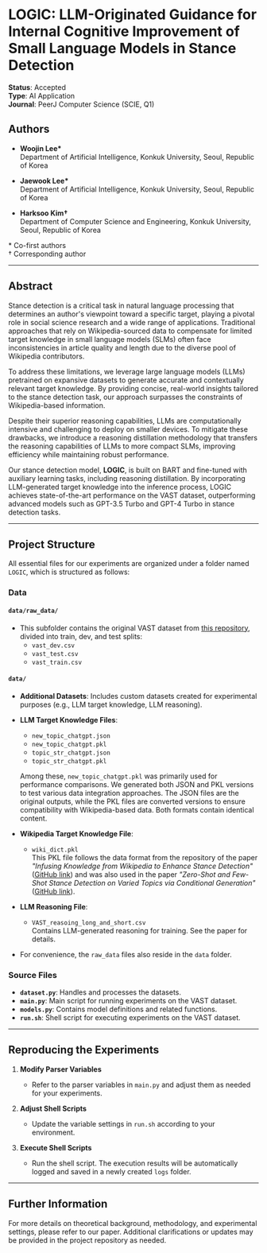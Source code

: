 # LOGIC: LLM-Originated Guidance for Internal Cognitive Improvement of Small Language Models in Stance Detection

**Status**: Accepted  
**Type**: AI Application  
**Journal**: PeerJ Computer Science (SCIE, Q1)    

## Authors

- **Woojin Lee\***  
  Department of Artificial Intelligence, Konkuk University, Seoul, Republic of Korea  

- **Jaewook Lee\***  
  Department of Artificial Intelligence, Konkuk University, Seoul, Republic of Korea  

- **Harksoo Kim†**  
  Department of Computer Science and Engineering, Konkuk University, Seoul, Republic of Korea  

\* Co-first authors  
† Corresponding author  

---

## Abstract

Stance detection is a critical task in natural language processing that determines an author's viewpoint toward a specific target, playing a pivotal role in social science research and a wide range of applications. Traditional approaches that rely on Wikipedia-sourced data to compensate for limited target knowledge in small language models (SLMs) often face inconsistencies in article quality and length due to the diverse pool of Wikipedia contributors.

To address these limitations, we leverage large language models (LLMs) pretrained on expansive datasets to generate accurate and contextually relevant target knowledge. By providing concise, real-world insights tailored to the stance detection task, our approach surpasses the constraints of Wikipedia-based information.

Despite their superior reasoning capabilities, LLMs are computationally intensive and challenging to deploy on smaller devices. To mitigate these drawbacks, we introduce a reasoning distillation methodology that transfers the reasoning capabilities of LLMs to more compact SLMs, improving efficiency while maintaining robust performance.

Our stance detection model, **LOGIC**, is built on BART and fine-tuned with auxiliary learning tasks, including reasoning distillation. By incorporating LLM-generated target knowledge into the inference process, LOGIC achieves state-of-the-art performance on the VAST dataset, outperforming advanced models such as GPT-3.5 Turbo and GPT-4 Turbo in stance detection tasks.

---

## Project Structure

All essential files for our experiments are organized under a folder named `LOGIC`, which is structured as follows:

### Data

#### `data/raw_data/`
- This subfolder contains the original VAST dataset from [this repository](https://github.com/emilyallaway/zero-shot-stance), divided into train, dev, and test splits:
  - `vast_dev.csv`
  - `vast_test.csv`
  - `vast_train.csv`

#### `data/`
- **Additional Datasets**: Includes custom datasets created for experimental purposes (e.g., LLM target knowledge, LLM reasoning).
- **LLM Target Knowledge Files**: 
  - `new_topic_chatgpt.json`
  - `new_topic_chatgpt.pkl`
  - `topic_str_chatgpt.json`
  - `topic_str_chatgpt.pkl`
  
  Among these, `new_topic_chatgpt.pkl` was primarily used for performance comparisons. We generated both JSON and PKL versions to test various data integration approaches. The JSON files are the original outputs, while the PKL files are converted versions to ensure compatibility with Wikipedia-based data. Both formats contain identical content.
- **Wikipedia Target Knowledge File**: 
  - `wiki_dict.pkl`  
    This PKL file follows the data format from the repository of the paper *"Infusing Knowledge from Wikipedia to Enhance Stance Detection"* ([GitHub link](https://github.com/zihaohe123/wiki-enhanced-stance-detection)) and was also used in the paper *"Zero-Shot and Few-Shot Stance Detection on Varied Topics via Conditional Generation"* ([GitHub link](https://github.com/wenhycs/ACL2023-Zero-Shot-and-Few-Shot-Stance-Detection-on-Varied-Topics-via-Conditional-Generation)).
- **LLM Reasoning File**: 
  - `VAST_reasoing_long_and_short.csv`  
    Contains LLM-generated reasoning for training. See the paper for details.
- For convenience, the `raw_data` files also reside in the `data` folder.

### Source Files

- **`dataset.py`**: Handles and processes the datasets.  
- **`main.py`**: Main script for running experiments on the VAST dataset.  
- **`models.py`**: Contains model definitions and related functions.  
- **`run.sh`**: Shell script for executing experiments on the VAST dataset.

---

## Reproducing the Experiments

1. **Modify Parser Variables**  
   - Refer to the parser variables in `main.py` and adjust them as needed for your experiments.

2. **Adjust Shell Scripts**  
   - Update the variable settings in `run.sh` according to your environment.

3. **Execute Shell Scripts**  
   - Run the shell script. The execution results will be automatically logged and saved in a newly created `logs` folder.

---

## Further Information

For more details on theoretical background, methodology, and experimental settings, please refer to our paper. Additional clarifications or updates may be provided in the project repository as needed.
